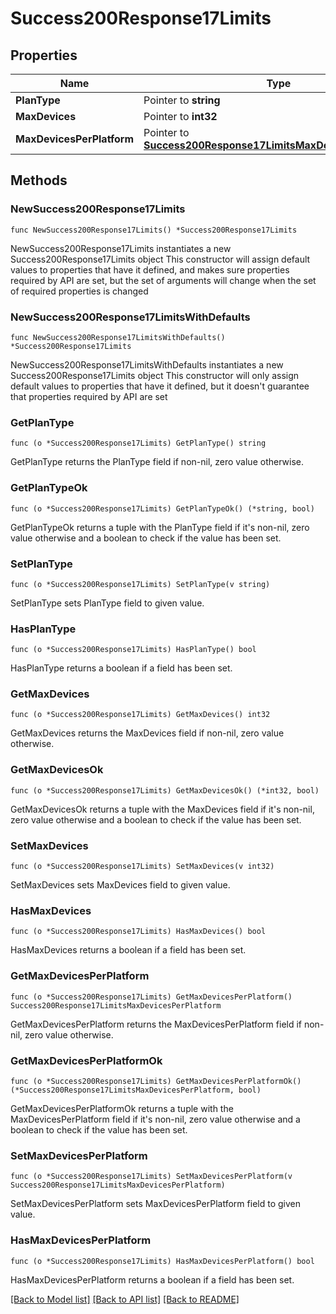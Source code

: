 # Success200Response17Limits

## Properties

Name | Type | Description | Notes
------------ | ------------- | ------------- | -------------
**PlanType** | Pointer to **string** |  | [optional] 
**MaxDevices** | Pointer to **int32** |  | [optional] 
**MaxDevicesPerPlatform** | Pointer to [**Success200Response17LimitsMaxDevicesPerPlatform**](Success200Response17LimitsMaxDevicesPerPlatform.md) |  | [optional] 

## Methods

### NewSuccess200Response17Limits

`func NewSuccess200Response17Limits() *Success200Response17Limits`

NewSuccess200Response17Limits instantiates a new Success200Response17Limits object
This constructor will assign default values to properties that have it defined,
and makes sure properties required by API are set, but the set of arguments
will change when the set of required properties is changed

### NewSuccess200Response17LimitsWithDefaults

`func NewSuccess200Response17LimitsWithDefaults() *Success200Response17Limits`

NewSuccess200Response17LimitsWithDefaults instantiates a new Success200Response17Limits object
This constructor will only assign default values to properties that have it defined,
but it doesn't guarantee that properties required by API are set

### GetPlanType

`func (o *Success200Response17Limits) GetPlanType() string`

GetPlanType returns the PlanType field if non-nil, zero value otherwise.

### GetPlanTypeOk

`func (o *Success200Response17Limits) GetPlanTypeOk() (*string, bool)`

GetPlanTypeOk returns a tuple with the PlanType field if it's non-nil, zero value otherwise
and a boolean to check if the value has been set.

### SetPlanType

`func (o *Success200Response17Limits) SetPlanType(v string)`

SetPlanType sets PlanType field to given value.

### HasPlanType

`func (o *Success200Response17Limits) HasPlanType() bool`

HasPlanType returns a boolean if a field has been set.

### GetMaxDevices

`func (o *Success200Response17Limits) GetMaxDevices() int32`

GetMaxDevices returns the MaxDevices field if non-nil, zero value otherwise.

### GetMaxDevicesOk

`func (o *Success200Response17Limits) GetMaxDevicesOk() (*int32, bool)`

GetMaxDevicesOk returns a tuple with the MaxDevices field if it's non-nil, zero value otherwise
and a boolean to check if the value has been set.

### SetMaxDevices

`func (o *Success200Response17Limits) SetMaxDevices(v int32)`

SetMaxDevices sets MaxDevices field to given value.

### HasMaxDevices

`func (o *Success200Response17Limits) HasMaxDevices() bool`

HasMaxDevices returns a boolean if a field has been set.

### GetMaxDevicesPerPlatform

`func (o *Success200Response17Limits) GetMaxDevicesPerPlatform() Success200Response17LimitsMaxDevicesPerPlatform`

GetMaxDevicesPerPlatform returns the MaxDevicesPerPlatform field if non-nil, zero value otherwise.

### GetMaxDevicesPerPlatformOk

`func (o *Success200Response17Limits) GetMaxDevicesPerPlatformOk() (*Success200Response17LimitsMaxDevicesPerPlatform, bool)`

GetMaxDevicesPerPlatformOk returns a tuple with the MaxDevicesPerPlatform field if it's non-nil, zero value otherwise
and a boolean to check if the value has been set.

### SetMaxDevicesPerPlatform

`func (o *Success200Response17Limits) SetMaxDevicesPerPlatform(v Success200Response17LimitsMaxDevicesPerPlatform)`

SetMaxDevicesPerPlatform sets MaxDevicesPerPlatform field to given value.

### HasMaxDevicesPerPlatform

`func (o *Success200Response17Limits) HasMaxDevicesPerPlatform() bool`

HasMaxDevicesPerPlatform returns a boolean if a field has been set.


[[Back to Model list]](../README.md#documentation-for-models) [[Back to API list]](../README.md#documentation-for-api-endpoints) [[Back to README]](../README.md)


